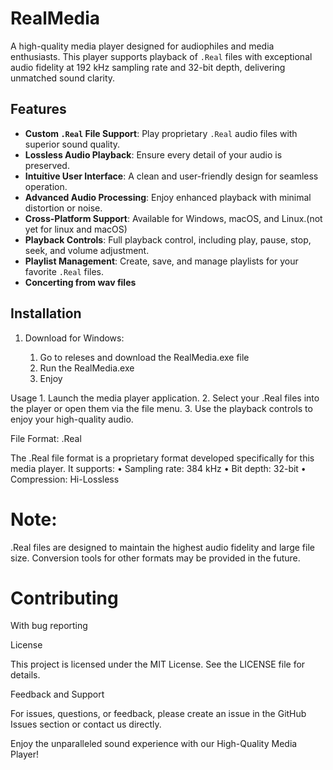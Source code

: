 
# RealMedia

A high-quality media player designed for audiophiles and media enthusiasts. This player supports playback of `.Real` files with exceptional audio fidelity at 192 kHz sampling rate and 32-bit depth, delivering unmatched sound clarity.

## Features

- **Custom `.Real` File Support**: Play proprietary `.Real` audio files with superior sound quality.
- **Lossless Audio Playback**: Ensure every detail of your audio is preserved.
- **Intuitive User Interface**: A clean and user-friendly design for seamless operation.
- **Advanced Audio Processing**: Enjoy enhanced playback with minimal distortion or noise.
- **Cross-Platform Support**: Available for Windows, macOS, and Linux.(not yet for linux and macOS)
- **Playback Controls**: Full playback control, including play, pause, stop, seek, and volume adjustment.
- **Playlist Management**: Create, save, and manage playlists for your favorite `.Real` files.
- **Concerting from wav files**

## Installation

1. Download for Windows:
  
    1. Go to releses and download the RealMedia.exe file
    2. Run the RealMedia.exe
	3. Enjoy

Usage
	1.	Launch the media player application.
	2.	Select your .Real files into the player or open them via the file menu.
	3.	Use the playback controls to enjoy your high-quality audio.

File Format: .Real

The .Real file format is a proprietary format developed specifically for this media player. It supports:
	• Sampling rate: 384 kHz
	• Bit depth: 32-bit
	• Compression: Hi-Lossless

# Note: 
.Real files are designed to maintain the highest audio fidelity and large file size. Conversion tools for other formats may be provided in the future.

# Contributing

With bug reporting

License

This project is licensed under the MIT License. See the LICENSE file for details.

Feedback and Support

For issues, questions, or feedback, please create an issue in the GitHub Issues section or contact us directly.

Enjoy the unparalleled sound experience with our High-Quality Media Player!

